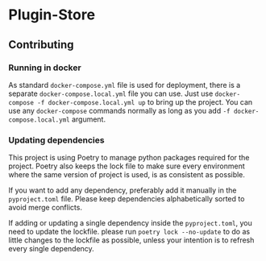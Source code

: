 # Plugin-Store
 

## Contributing

### Running in docker

As standard `docker-compose.yml` file is used for deployment, there is a separate `docker-compose.local.yml` file you 
can use. Just use `docker-compose -f docker-compose.local.yml up` to bring up the project. You can use any 
`docker-compose` commands normally as long as you add `-f docker-compose.local.yml` argument.

### Updating dependencies

This project is using Poetry to manage python packages required for the project. Poetry also keeps the lock file to make
sure every environment where the same version of project is used, is as consistent as possible.

If you want to add any dependency, preferably add it manually in the `pyproject.toml` file. Please keep dependencies
alphabetically sorted to avoid merge conflicts.

If adding or updating a single dependency inside the `pyproject.toml`, you need to update the lockfile. please run
`poetry lock --no-update` to do as little changes to the lockfile as possible, unless your intention is to refresh
every single dependency.